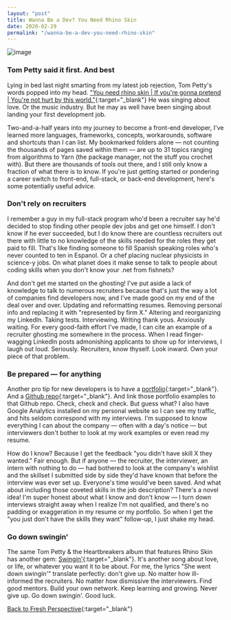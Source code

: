 ```yaml
---
layout: "post"
title: Wanna Be a Dev? You Need Rhino Skin
date: 2020-02-29
permalink: "/wanna-be-a-dev-you-need-rhino-skin"
---
```


![image](https://www.samanthamccallfp18.com/assets/images/rhino_skin.png)

### Tom Petty said it first. And best
Lying in bed last night smarting from my latest job rejection, Tom Petty's words popped into my head. ["You need rhino skin | If you're gonna pretend | You're not hurt by this world."](https://youtu.be/jijAPsFRzQk){:target="_blank"} He was singing about love. Or the music industry. But he may as well have been singing about landing your first development job.

Two-and-a-half years into my journey to become a front-end developer, I've learned more languages, frameworks, concepts, workarounds, software and shortcuts than I can list. My bookmarked folders alone &mdash; not counting the thousands of pages saved within them &mdash; are up to 31 topics ranging from algorithms to Yarn (the package manager, not the stuff you crochet with). But there are thousands of tools out there, and I still only know a fraction of what there is to know. If you're just getting started or pondering a career switch to front-end, full-stack, or back-end development, here's some potentially useful advice.

### Don't rely on recruiters
I remember a guy in my full-stack program who'd been a recruiter say he'd decided to stop finding other people dev jobs and get one himself. I don't know if he ever succeeded, but I do know there are countless recruiters out there with little to no knowledge of the skills needed for the roles they get paid to fill. That's like finding someone to fill Spanish speaking roles who's never counted to ten in Espanol. Or a chef placing nuclear physicists in science-y jobs. On what planet does it make sense to talk to people about coding skills when you don't know your .net from fishnets?

And don't get me started on the ghosting! I've put aside a lack of knowledge to talk to numerous recruiters because that's just the way a lot of companies find developers now, and I've made good on my end of the deal over and over. Updating and reformatting resumes. Removing personal info  and replacing it with "represented by firm X." Altering and reorganizing my LinkedIn. Taking tests. Interviewing. Writing thank yous. Anxiously waiting. For every good-faith effort I've made, I can cite an example of a recruiter ghosting me somewhere in the process. When I read finger-wagging LinkedIn posts admonishing applicants to show up for interviews, I laugh out loud. Seriously. Recruiters, know thyself. Look inward. Own your piece of that problem.

### Be prepared &mdash; for anything
Another pro tip for new developers is to have a [portfolio](https://www.samanthamccallfp18.com/portfolio.html){:target="_blank"}. And a [Github repo](https://github.com/green64){:target="_blank"}. And link those portfolio examples to that Github repo. Check, check and check. But guess what? I also have Google Analytics installed on my personal website so I can see my traffic, and hits seldom correspond with my interviews. I'm supposed to know everything I can about the company &mdash; often with a day's notice &mdash; but interviewers don't bother to look at my work examples or even read my resume. 

How do I know? Because I get the feedback "you didn't have skill X they wanted." Fair enough. But if anyone &mdash; the recruiter, the interviewer, an intern with nothing to do &mdash; had bothered to look at the company's wishlist and the skillset I submitted side by side they'd have known that before the interview was ever set up. Everyone's time would've been saved. And what about including those coveted skills in the job description? There's a novel idea! I'm super honest about what I know and don't know &mdash; I turn down interviews straight away when I realize I'm not qualified, and there's no padding or exaggeration in my resume or my portfolio. So when I get the "you just don't have the skills they want" follow-up, I just shake my head. 

### Go down swingin' 
The same Tom Petty &amp; the Heartbreakers album that features Rhino Skin has another gem: [Swingin'](https://youtu.be/I4vJM4L2D2U){:target="_blank"}. It's another song about love, or life, or whatever you want it to be about. For me, the lyrics "She went down swingin'" translate perfectly: don't give up. No matter how ill-informed the recruiters. No matter how dismissive the interviewers. Find good mentors. Build your own network. Keep learning and growing. Never give up. Go down swingin'. Good luck. 

[Back to Fresh Perspective](https://www.samanthamccallfp18.com){:target="_blank"}